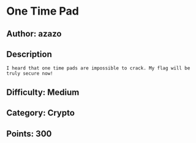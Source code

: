 # One Time Pad

## Author: azazo

## Description
```
I heard that one time pads are impossible to crack. My flag will be truly secure now!
```

## Difficulty: Medium

## Category: Crypto

## Points: 300
